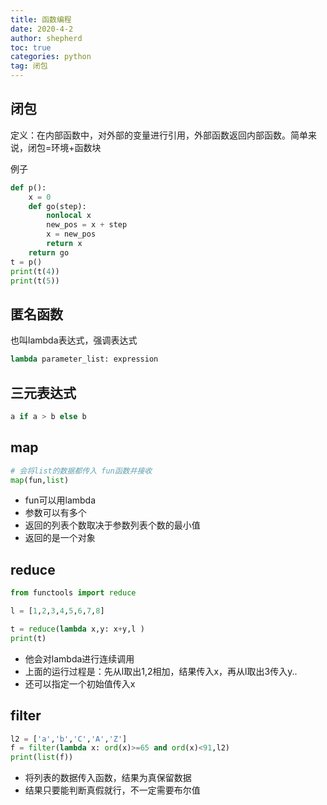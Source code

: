 ```yaml
---
title: 函数编程
date: 2020-4-2
author: shepherd
toc: true
categories: python
tag: 闭包
---
```


## 闭包

定义：在内部函数中，对外部的变量进行引用，外部函数返回内部函数。简单来说，闭包=环境+函数块

<!-- more -->

例子

```python
def p():
    x = 0
    def go(step):
        nonlocal x
        new_pos = x + step
        x = new_pos
        return x
    return go
t = p()
print(t(4))
print(t(5))
```

## 匿名函数

也叫lambda表达式，强调表达式

```python
lambda parameter_list: expression
```

## 三元表达式

```python
a if a > b else b
```

## map

```python
# 会将list的数据都传入 fun函数并接收
map(fun,list)
```

- fun可以用lambda
- 参数可以有多个
- 返回的列表个数取决于参数列表个数的最小值
- 返回的是一个对象

## reduce

```python
from functools import reduce

l = [1,2,3,4,5,6,7,8]

t = reduce(lambda x,y: x+y,l )
print(t)
```

- 他会对lambda进行连续调用
- 上面的运行过程是：先从l取出1,2相加，结果传入x，再从l取出3传入y..
- 还可以指定一个初始值传入x

## filter

```python
l2 = ['a','b','C','A','Z']
f = filter(lambda x: ord(x)>=65 and ord(x)<91,l2)
print(list(f))
```

- 将列表的数据传入函数，结果为真保留数据
- 结果只要能判断真假就行，不一定需要布尔值